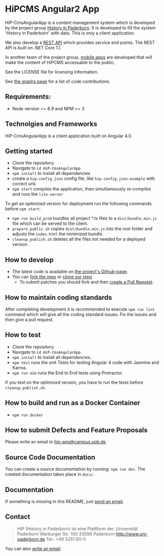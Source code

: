 HiPCMS Angular2 App
===================

HiP-CmsAngularApp is a content management system which is developed by the project group [History in 
Paderborn](http://is.uni-paderborn.de/fachgebiete/fg-engels/lehre/ss15/hip-app/pg-hip-app.html).
It is developed to fill the system 'History in Paderborn' with data. This is only a client application.

We also develop a [REST API](https://github.com/HiP-App/HiP-CmsWebApi) which provides service end points. The REST API is built on .NET Core 1.1.

In another team of the project group, [mobile apps](https://github.com/HiP-App/HiP-Mobile) are developed that will 
make the content of HiPCMS accessable to the public.

See the LICENSE file for licensing information.

See [the graphs page](https://github.com/HiP-App/HiP-CmsAngularApp/graphs/contributors) 
for a list of code contributions.

## Requirements:

 * Node version >= 6.9 and NPM >= 3
 

## Technolgies and Frameworks

HiP-CmsAngularApp is a client application built on Angular 4.0.


## Getting started

 * Clone the repository.
 * Navigate to `cd HiP-CmsAngularApp`
 * `npm install` to install all dependencies
 * create a `hip-config.json` config file, like `hip-config.json.example` with correct urls
 * `npm start` compiles the application, then simultaneously re-compiles and runs the `lite-server`
 
To get an optimized version for deployment run the following commands before `npm start`:

 * `npm run build_prod` bundles all project *.ts files to a `dist/bundle.min.js` file which can be served to the client.
 * `prepare_public.sh` copies `dist/bundle.min.js` into the root folder and adjusts the `index.html` the minimized bundle.
 * `cleanup_publish.sh` deletes all the files not needed for a deployed version.

## How to develop

 * The latest code is available on [the project's Github-page](https://github.com/HiP-App/HiP-CmsAngularApp/).
 * You can [fork the repo](https://help.github.com/articles/fork-a-repo/) or [clone our repo](https://help.github.com/articles/cloning-a-repository/)
   * To submit patches you should fork and then [create a Pull Request](https://help.github.com/articles/using-pull-requests/).

## How to maintain coding standards

After completing development it is recommended to execute `npm run lint` command which will give all the coding standard issues. Fix the issues and then give a pull request. 

## How to test

 * Clone the repository.
 * Navigate to `cd HiP-CmsAngularApp`.
 * `npm install` to install all dependencies.
 * `npm test` runs the unit Tests for testing Angular 4 code with Jasmine and Karma.
 * `npm run e2e` runs the End to End tests using Protractor.

If you test on the optimized version, you have to run the tests before `cleanup_publish.sh`.

## How to build and run as a Docker Container

 * `npm run docker` 

## How to submit Defects and Feature Proposals

Please write an email to [hip-app@campus.upb.de](mailto:hip-app@campus.upb.de).

## Source Code Documentation

You can create a source documentation by running: `npm run doc`. 
The created documentation takes place in `docs/`. 

## Documentation

If something is missing in  this README, just [send an email](mailto:hip-app@campus.upb.de).

## Contact

> HiP (History in Paderborn) ist eine Plattform der:
> Universität Paderborn
> Warburger Str. 100
> 33098 Paderborn
> http://www.uni-paderborn.de
> Tel.: +49 5251 60-0

You can also [write an email](mailto:hip-app@campus.upb.de).
